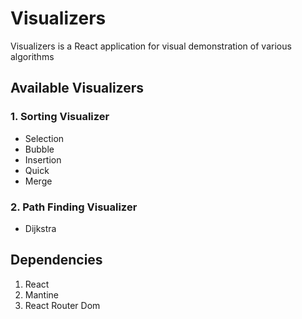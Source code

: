 # Visualizers

Visualizers is a React application for visual demonstration of various algorithms

## Available Visualizers

### 1. Sorting Visualizer

- Selection
- Bubble
- Insertion
- Quick
- Merge

### 2. Path Finding Visualizer

- Dijkstra

## Dependencies

1. React
2. Mantine
3. React Router Dom
